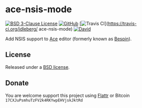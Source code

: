 # ace-nsis-mode

[![BSD 3-Clause License](https://flat.badgen.net/badge/license/BSD/orange)](https://opensource.org/licenses/BSD-3-Clause)
[![GitHub](https://flat.badgen.net/github/release/idleberg/ace-nsis-mode)](https://github.com/idleberg/ace-nsis-mode/releases)
[![Travis CI](https://flat.badgen.net/travis/idleberg/ace-nsis-mode)](https://travis-ci.org/idleberg/
ace-nsis-mode)
[![David](https://flat.badgen.net/david/dev/idleberg/ace-nsis-mode)](https://david-dm.org/idleberg/ace-nsis-mode?type=dev)

Add NSIS support to [Ace][1] editor (formerly known as [Bespin][2]).

## License

Released under a [BSD license][3].

## Donate

You are welcome support this project using [Flattr][4] or Bitcoin `17CXJuPsmhuTzFV2k4RKYwpEHVjskJktRd`

[1]: https://ace.c9.io/
[2]: https://wiki.mozilla.org/Labs/Bespin
[3]: https://opensource.org/licenses/BSD-3-Clause
[4]: https://flattr.com/submit/auto?user_id=idleberg&url=https://github.com/idleberg/ace-nsis-mode
